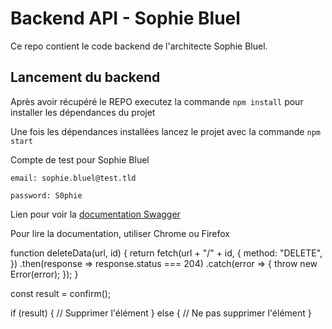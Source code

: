 # Backend API - Sophie Bluel

Ce repo contient le code backend de l'architecte Sophie Bluel. 

## Lancement du backend

Après avoir récupéré le REPO executez la commande `npm install` pour installer les dépendances du projet

Une fois les dépendances installées lancez le projet avec la commande `npm start`

Compte de test pour Sophie Bluel

```
email: sophie.bluel@test.tld

password: S0phie 
```
Lien pour voir la
[documentation Swagger](http://localhost:5678/api-docs/)

Pour lire la documentation, utiliser Chrome ou Firefox


function deleteData(url, id) {
  return fetch(url + "/" + id, {
    method: "DELETE",
  })
    .then(response => response.status === 204)
    .catch(error => {
      throw new Error(error);
    });
}

const result = confirm();

if (result) {
  // Supprimer l'élément
} else {
  // Ne pas supprimer l'élément
}